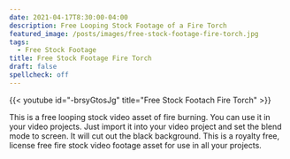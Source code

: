 ```yaml
---
date: 2021-04-17T8:30:00-04:00
description: Free Looping Stock Footage of a Fire Torch
featured_image: /posts/images/free-stock-footage-fire-torch.jpg
tags:
  - Free Stock Footage
title: Free Stock Footage Fire Torch
draft: false
spellcheck: off
---
```


{{< youtube id="-brsyGtosJg" title="Free Stock Footach Fire Torch" >}}

This is a free looping stock video asset of fire burning. You can use it in your video projects. Just import it into your video project and set the blend mode to screen. It will cut out the black background. This is a royalty free, license free fire stock video footage asset for use in all your projects.
